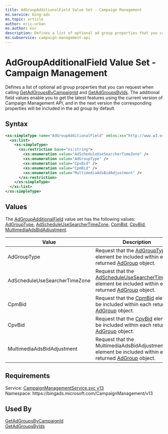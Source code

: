 ```yaml
---
title: AdGroupAdditionalField Value Set - Campaign Management
ms.service: bing-ads
ms.topic: article
author: eric-urban
ms.author: eur
description: Defines a list of optional ad group properties that you can request when calling GetAdGroupsByCampaignId and GetAdGroupsByIds.
ms.subservice: campaign-management-api
---
```

# AdGroupAdditionalField Value Set - Campaign Management
Defines a list of optional ad group properties that you can request when calling [GetAdGroupsByCampaignId](getadgroupsbycampaignid.md) and [GetAdGroupsByIds](getadgroupsbyids.md). The additional field values enable you to get the latest features using the current version of Campaign Management API, and in the next version the corresponding properties will be included in the ad group by default. 

## Syntax
```xml
<xs:simpleType name="AdGroupAdditionalField" xmlns:xs="http://www.w3.org/2001/XMLSchema">
  <xs:list>
    <xs:simpleType>
      <xs:restriction base="xs:string">
        <xs:enumeration value="AdScheduleUseSearcherTimeZone" />
        <xs:enumeration value="AdGroupType" />
        <xs:enumeration value="CpvBid" />
        <xs:enumeration value="CpmBid" />
        <xs:enumeration value="MultimediaAdsBidAdjustment" />
      </xs:restriction>
    </xs:simpleType>
  </xs:list>
</xs:simpleType>
```

## <a name="values"></a>Values

The [AdGroupAdditionalField](adgroupadditionalfield.md) value set has the following values: [AdGroupType](#adgrouptype), [AdScheduleUseSearcherTimeZone](#adscheduleusesearchertimezone), [CpmBid](#cpmbid), [CpvBid](#cpvbid), [MultimediaAdsBidAdjustment](#multimediaadsbidadjustment).

|Value|Description|
|-----------|---------------|
|<a name="adgrouptype"></a>AdGroupType|Request that the [AdGroupType](adgroup.md#adgrouptype) element be included within each returned [AdGroup](adgroup.md) object.|
|<a name="adscheduleusesearchertimezone"></a>AdScheduleUseSearcherTimeZone|Request that the [AdScheduleUseSearcherTimeZone](adgroup.md#adscheduleusesearchertimezone) element be included within each returned [AdGroup](adgroup.md) object.|
|<a name="cpmbid"></a>CpmBid|Request that the [CpmBid](adgroup.md#cpmbid) element be included within each returned [AdGroup](adgroup.md) object.|
|<a name="cpvbid"></a>CpvBid|Request that the [CpvBid](adgroup.md#cpvbid) element be included within each returned [AdGroup](adgroup.md) object.|
|<a name="multimediaadsbidadjustment"></a>MultimediaAdsBidAdjustment|Request that the MultimediaAdsBidAdjustment element be included within each returned [AdGroup](adgroup.md) object.|

## Requirements
Service: [CampaignManagementService.svc v13](https://campaign.api.bingads.microsoft.com/Api/Advertiser/CampaignManagement/v13/CampaignManagementService.svc)  
Namespace: https\://bingads.microsoft.com/CampaignManagement/v13  

## Used By
[GetAdGroupsByCampaignId](getadgroupsbycampaignid.md)  
[GetAdGroupsByIds](getadgroupsbyids.md)  
